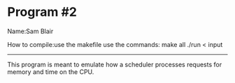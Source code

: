 # Program #2

Name:Sam Blair

How to compile:use the makefile use the commands:
                                                  make all
                                                  ./run < input

------------------
This program is meant to emulate how a scheduler processes requests for memory and time on the CPU.

